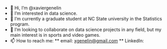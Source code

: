 - 👋 Hi, I’m @xaviergenelin
- 👀 I’m interested in data science.
- 🌱 I’m currently a graduate student at NC State university in the Statistics program.
- 💞️ I’m looking to collaborate on data science projects in any field, but my main interest is in sports and video games.
- 📫 How to reach me:
** email: xgenelin@gmail.com
** LinkedIn: 

<!---
xaviergenelin/xaviergenelin is a ✨ special ✨ repository because its `README.md` (this file) appears on your GitHub profile.
You can click the Preview link to take a look at your changes.
--->
